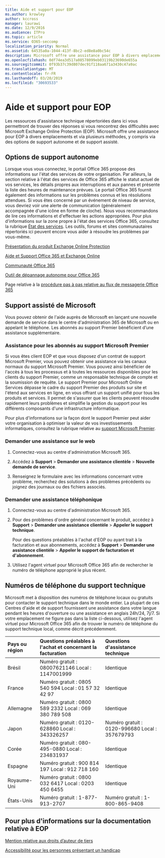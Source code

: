 ```yaml
---
title: Aide et support pour EOP
ms.author: krowley
author: kccross
manager: laurawi
ms.date: 12/9/2016
ms.audience: ITPro
ms.topic: article
ms.service: O365-seccomp
localization_priority: Normal
ms.assetid: 64535a0a-1044-413f-8bc2-ed8e8a0bc54c
description: Microsoft offre une assistance pour EOP à divers emplacements et via plusieurs méthodes, y compris via des options de support autonome et de support assisté.
ms.openlocfilehash: 0df74ea3d517a08578099eb03119b23690de655a
ms.sourcegitcommit: 0f93b37c39d807dec91f118aa671a3430c47a9ac
ms.translationtype: MT
ms.contentlocale: fr-FR
ms.lasthandoff: 03/20/2019
ms.locfileid: "30693533"
---
```

# <a name="help-and-support-for-eop"></a>Aide et support pour EOP

Les ressources d'assistance technique répertoriées dans ici vous permettront de trouver des réponses si vous rencontrez des difficultés avec Microsoft Exchange Online Protection (EOP). Microsoft offre une assistance pour EOP à divers emplacements et via plusieurs méthodes, y compris via des options de support autonome et de support assisté. 
  
## <a name="self-support-options"></a>Options de support autonome

Lorsque vous vous connectez, le portail Office 365 propose des informations sur l'état des services de votre organisation. Par ailleurs, la section relative à l'état des services de Office 365 affiche le statut actuel de vos services, les détails propres aux interruptions et aux pannes et présente la liste des heures de maintenance prévues. Le portail Office 365 fournit également des informations sur les problèmes connus et les résolutions attendues. Si vous êtes concerné par un événement de niveau de service, vous devriez voir une alerte de communication (généralement accompagnée d'une icône en forme de cloche). Nous vous recommandons de lire ces informations et d'effectuer les actions appropriées. Pour plus d'informations sur la zone propre à l'état des services Office 365, consultez la rubrique [État des services](https://go.microsoft.com/fwlink/?LinkId=394289). Les outils, forums et sites communautaires répertoriés ici peuvent encore vous aider à résoudre les problèmes par vous-même.
  
[Présentation du produit Exchange Online Protection](https://go.microsoft.com/fwlink/p/?LinkId=279912)
  
[Aide et Support Office 365 et Exchange Online](https://go.microsoft.com/fwlink/?LinkId=299655)
  
[Communauté Office 365](https://go.microsoft.com/fwlink/?LinkId=299656)
  
[Outil de dépannage autonome pour Office 365](https://go.microsoft.com/fwlink/?LinkId=299657)
  
Page relative à la [procédure pas à pas relative au flux de messagerie Office 365](https://go.microsoft.com/fwlink/?LinkId=323470)
  
## <a name="assisted-support-from-microsoft"></a>Support assisté de Microsoft

Vous pouvez obtenir de l'aide auprès de Microsoft en lançant une nouvelle demande de service dans le centre d'administration 365 de Microsoft ou en appelant le téléphone. Les abonnés au support Premier bénéficient d’une assistance supplémentaire.
  
### <a name="support-for-microsoft-premier-support-subscribers"></a>Assistance pour les abonnés au support Microsoft Premier

Si vous êtes client EOP et que vous disposez d'un contrat de support Microsoft Premier, vous pouvez obtenir une assistance via les canaux normaux du support Microsoft Premier. Vous pouvez ainsi bénéficier de l'accès à tous les processus et à toutes les ressources disponibles pour les clients du support Premier, comme un responsable technique de compte et la soumission de requête. Le support Premier pour Microsoft Online Services dépasse le cadre du support Premier des produits sur site et l'étend aux services en ligne, en vous offrant un support unifié pour tous les produits et services. Il permet de s'assurer que les clients peuvent résoudre rapidement leurs problèmes et simplifie la gestion du support pour les différents composants d'une infrastructure informatique.
  
Pour plus d'informations sur la façon dont le support Premier peut aider votre organisation à optimiser la valeur de vos investissements informatiques, consultez la rubrique relative au [support Microsoft Premier](https://go.microsoft.com/fwlink/?LinkId=317437).
  
### <a name="ask-for-help-on-the-web"></a>Demander une assistance sur le web

1. Connectez-vous au centre d'administration Microsoft 365.
    
2. Accédez à **Support** \> **Demander une assistance clientèle** \> **Nouvelle demande de service**.
    
3. Renseignez le formulaire avec les informations concernant votre problème, recherchez des solutions à des problèmes précédents ou joignez des journaux ou des fichiers associés.
    
### <a name="ask-for-help-on-the-telephone"></a>Demander une assistance téléphonique

1. Connectez-vous au centre d'administration Microsoft 365.
    
2. Pour des problèmes d'ordre général concernant le produit, accédez à **Support** \> **Demander une assistance clientèle** \> **Appeler le support technique**.
    
    Pour des questions préalables à l'achat d'EOP ou ayant trait à la facturation et aux abonnements, accédez à **Support** \> **Demander une assistance clientèle** \> **Appeler le support de facturation et d'abonnement**.
    
3. Utilisez l'agent virtuel pour Microsoft Office 365 afin de rechercher le numéro de téléphone approprié le plus récent.
    
## <a name="support-telephone-numbers"></a>Numéros de téléphone du support technique

Microsoft met à disposition des numéros de téléphone locaux ou gratuits pour contacter le support technique dans le monde entier. La plupart de ces Centres d'aide et de support fournissent une assistance dans votre langue pendant les heures d'ouverture ou une assistance en anglais 24h/24, 7j/7. Si votre emplacement ne figure pas dans la liste ci-dessous, utilisez l'agent virtuel pour Microsoft Office 365 afin de trouver le numéro de téléphone du support technique local, comme décrit précédemment.
  
|**Pays ou région**|**Questions préalables à l'achat et concernant la facturation**|**Questions d'assistance technique**|
|:-----|:-----|:-----|
|Brésil  <br/> |Numéro gratuit : 08007621146          Local : 1147001999  <br/> |Identique  <br/> |
|France  <br/> |Numéro gratuit : 0805 540 594           Local : 01 57 32 42 97  <br/> |Identique  <br/> |
|Allemagne  <br/> |Numéro gratuit : 0800 589 2332           Local : 069 380 789 508  <br/> |Identique  <br/> |
|Japon  <br/> |Numéro gratuit : 0120-628860          Local : 343326257  <br/> |Numéro gratuit : 0120-996680          Local : 357679793  <br/> |
|Corée  <br/> |Numéro gratuit : 080-495-0880          Local : 234831937  <br/> |Identique  <br/> |
|Espagne  <br/> |Numéro gratuit : 900 814 197          Local : 912 718 160  <br/> |Identique  <br/> |
|Royaume-Uni  <br/> |Numéro gratuit : 0800 032 6417          Local : 0203 450 6455  <br/> |Identique  <br/> |
|États-Unis  <br/> |Numéro gratuit : 1-877-913-2707  <br/> |Numéro gratuit : 1-800-865-9408  <br/> |
   
## <a name="for-more-information-about-eop-documentation"></a>Pour plus d'informations sur la documentation relative à EOP

[Mention relative aux droits d’auteur de tiers](third-party-copyright-notices.md)
  
[Accessibilité pour les personnes présentant un handicap](accessibility-for-people-with-disabilities.md)
  

